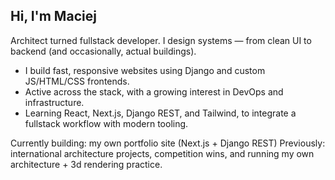 ## Hi, I'm Maciej
Architect turned fullstack developer. I design systems — from clean UI to backend (and occasionally, actual buildings).

- I build fast, responsive websites using Django and custom JS/HTML/CSS frontends.
- Active across the stack, with a growing interest in DevOps and infrastructure.
- Learning React, Next.js, Django REST, and Tailwind, to integrate a fullstack workflow with modern tooling.

Currently building: my own portfolio site (Next.js + Django REST)
Previously: international architecture projects, competition wins, and running my own architecture + 3d rendering practice.

<!--
**m-abramczyk/m-abramczyk** is a ✨ _special_ ✨ repository because its `README.md` (this file) appears on your GitHub profile.

Here are some ideas to get you started:

- 🔭 I’m currently working on ...
- 🌱 I’m currently learning ...
- 👯 I’m looking to collaborate on ...
- 🤔 I’m looking for help with ...
- 💬 Ask me about ...
- 📫 How to reach me: ...
- 😄 Pronouns: ...
- ⚡ Fun fact: ...
-->

